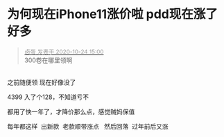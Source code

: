# 为何现在iPhone11涨价啦 pdd现在涨了好多


<div class="quote"><blockquote><font size="2"><a href="https://www.hostloc.com/forum.php?mod=redirect&amp;goto=findpost&amp;pid=9345981&amp;ptid=757937" target="_blank"><font color="#999999">卤蛋 发表于 2020-10-24 15:00</font></a></font><br />
300卷在哪里领啊</blockquote></div><br />
之前随便领 现在好像没了

4399 入了个128，不知道亏不

都用了快一年了，才降价那么点，感觉贼妈保值

每年都这样&nbsp;&nbsp;出新款&nbsp;&nbsp;老款顺带涨点&nbsp; &nbsp;然后回落&nbsp;&nbsp;过年前后又涨&nbsp; &nbsp;
